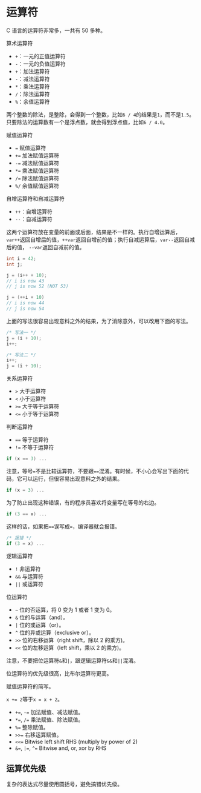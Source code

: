 # 运算符

C 语言的运算符非常多，一共有 50 多种。

算术运算符

- `+`：一元的正值运算符
- `-`：一元的负值运算符
- `+`：加法运算符
- `-`：减法运算符
- `*`：乘法运算符
- `/`：除法运算符
- `%`：余值运算符

两个整数的除法，是整除，会得到一个整数，比如`6 / 4`的结果是`1`，而不是`1.5`。只要除法的运算数有一个是浮点数，就会得到浮点值，比如`6 / 4.0`。

赋值运算符

- `=` 赋值运算符
- `+=` 加法赋值运算符
- `-=` 减法赋值运算符
- `*=` 乘法赋值运算符
- `/=` 除法赋值运算符
- `%/` 余值赋值运算符

自增运算符和自减运算符

- `++`：自增运算符
- `--`：自减运算符

这两个运算符放在变量的前面或后面，结果是不一样的。执行自增运算后，`var++`返回自增后的值，`++var`返回自增前的值；执行自减运算后，`var--`返回自减后的值， `--var`返回自减前的值。

```c
int i = 42;
int j;

j = (i++ + 10);
// i is now 43
// j is now 52 (NOT 53)

j = (++i + 10)
// i is now 44
// j is now 54
```

上面的写法很容易出现意料之外的结果，为了消除意外，可以改用下面的写法。

```c
/* 写法一 */
j = (i + 10);
i++;

/* 写法二 */
i++;
j = (i + 10);
```

关系运算符

- `>` 大于运算符
- `<` 小于运算符
- `>=` 大于等于运算符
- `<=` 小于等于运算符

判断运算符

- `==` 等于运算符
- `!=` 不等于运算符

```c
if (x == 3) ...
```

注意，等号`=`不是比较运算符，不要跟`==`混淆。有时候，不小心会写出下面的代码，它可以运行，但很容易出现意料之外的结果。

```c
if (x = 3) ...
```

为了防止出现这种错误，有的程序员喜欢将变量写在等号的右边。

```c
if (3 == x) ...
```

这样的话，如果把`==`误写成`=`，编译器就会报错。

```c
/* 报错 */
if (3 = x) ...
```

逻辑运算符

- `!` 非运算符
- `&&` 与运算符
- `||` 或运算符

位运算符

- `~` 位的否运算，将 0 变为 1 或者 1 变为 0。
- `&` 位的与运算（and）。
- `|` 位的或运算（or）。
- `^` 位的异或运算（exclusive or）。
- `>>` 位的右移运算（right shift，除以 2 的乘方)。
- `<<` 位的左移运算（left shift，乘以 2 的乘方)。

注意，不要把位运算符`&`和`|`，跟逻辑运算符`&&`和`||`混淆。

位运算符的优先级很高，比布尔运算符更高。

赋值运算符的简写。

`x += 2`等于`x = x + 2`。

- `+=`, `-=` 加法赋值、减法赋值。
- `*=`, `/=` 乘法赋值、除法赋值。
- `%=` 整除赋值。
- `>>=` 右移运算赋值。
- `<<=` Bitwise left shift RHS (multiply by power of 2)
- `&=`, `|=`, `^=` Bitwise and, or, xor by RHS

## 运算优先级

复杂的表达式尽量使用圆括号，避免搞错优先级。
